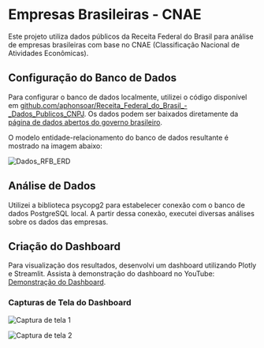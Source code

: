 # Empresas Brasileiras - CNAE

Este projeto utiliza dados públicos da Receita Federal do Brasil para análise de empresas brasileiras com base no CNAE (Classificação Nacional de Atividades Econômicas).

## Configuração do Banco de Dados

Para configurar o banco de dados localmente, utilizei o código disponível em [github.com/aphonsoar/Receita_Federal_do_Brasil_-_Dados_Publicos_CNPJ](https://github.com/aphonsoar/Receita_Federal_do_Brasil_-_Dados_Publicos_CNPJ). Os dados podem ser baixados diretamente da [página de dados abertos do governo brasileiro](https://dados.gov.br/dados/conjuntos-dados/cadastro-nacional-da-pessoa-juridica---cnpj).

O modelo entidade-relacionamento do banco de dados resultante é mostrado na imagem abaixo:

![Dados_RFB_ERD](https://github.com/user-attachments/assets/7cac5e3b-e2d6-49e1-a9f2-8cafd2c8b796)

## Análise de Dados

Utilizei a biblioteca psycopg2 para estabelecer conexão com o banco de dados PostgreSQL local. A partir dessa conexão, executei diversas análises sobre os dados das empresas.

## Criação do Dashboard

Para visualização dos resultados, desenvolvi um dashboard utilizando Plotly e Streamlit. Assista à demonstração do dashboard no YouTube: [Demonstração do Dashboard](https://youtu.be/4V466stqsbw).

### Capturas de Tela do Dashboard

![Captura de tela 1](https://github.com/user-attachments/assets/25c163b1-4dbd-4ffa-92b0-e30002516531)

![Captura de tela 2](https://github.com/user-attachments/assets/31dc3c43-1651-4f04-8a7e-56bc91b5f977)

